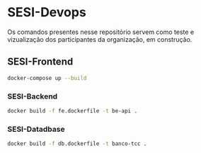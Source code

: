 # SESI-Devops
Os comandos presentes nesse repositório servem como teste e vizualização dos participantes da organização, em construção.  

## SESI-Frontend
```bash
docker-compose up --build
````
### SESI-Backend
```bash
docker build -f fe.dockerfile -t be-api .
```
### SESI-Datadbase
```bash
docker build -f db.dockerfile -t banco-tcc .
```